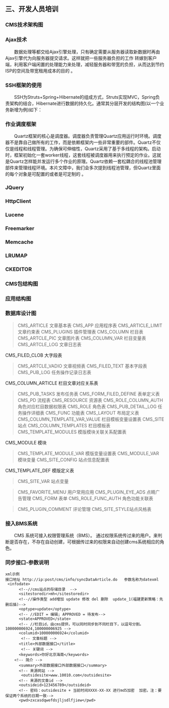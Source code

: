 ## 三、开发人员培训
### CMS技术架构图
### Ajax技术
&emsp;&emsp;数据处理等都交给Ajax引擎处理，只有确定需要从服务器读取新数据时再由Ajax引擎代为向服务器提交请求。这样就把一些服务器负担的工作 转嫁到客户端，利用客户端闲置的处理能力来处理，减轻服务器和带宽的负担，从而达到节约ISP的空间及带宽租用成本的目的。
### SSH框架的使用
&emsp;&emsp;SSH为Struts+Spring+Hibernate的组成方式，Struts实现MVC，Spring负责架构的结合，Hibernate进行数据的持久化。通常其分层开发的结构图(以一个业务新增为例)如下：
### 作业调度框架
&emsp;&emsp;Quartz框架的核心是调度器。调度器负责管理Quartz应用运行时环境。调度器不是靠自己做所有的工作，而是依赖框架内一些非常重要的部件。Quartz不仅仅是线程和线程管理。为确保可伸缩性，Quartz采用了基于多线程的架构。启动时，框架初始化一套worker线程，这套线程被调度器用来执行预定的作业。这就是Quartz怎样能并发运行多个作业的原理。Quartz依赖一套松耦合的线程池管理部件来管理线程环境。本片文障中，我们会多次提到线程池管理，但Quartz里面的每个对象是可配置的或者是可定制的。
### JQuery
### HttpClient
### Lucene
### Freemarker
### Memcache
### LRUMAP
### CKEDITOR
### CMS包结构图
### 应用结构图
### 数据库设计图

> 
> CMS_ARTICLE 文章基本表
> CMS_APP  应用程序表
> CMS_ARTICLE_LIMIT  文章约束表
> CMS_PLUGINS 插件管理表
> CMS_COLUMN  栏目表
> CMS_ARTCLE_PIC 文章图片表
> CMS_COLUMN_VAR 栏目变量表
> CMS_ARTCLE_LOG  文章日志表
> CMS_FILED_CLOB 大字段表
> CMS_ARTCLE_VADIO 文章视频表
> CMS_FILED_TEXT 基本字段表
> CMS_PUB_LOG 任务操作记录日志表
> CMS_COLUMN_ARTICLE 栏目文章对应关系表
> CMS_PUB_TASKS  发布任务表
> CMS_FORM_FILED_DEFINE 表单定义表
> CMS_PD         流程表
> CMS_RESOURCE   资源表
> CMS_ROLE_COLUMN_AUTH  角色对应栏目数据权限表
> CMS_ROLE       角色表
> CMS_PUB_DETAIL_LOG 任务操作详细表
> CMS_FUNC 功能表
> CMS_LAYOUT  布局定义表
> CMS_COLUMN_TEMPLATE_VAR_VALUE 栏目模板变量设置表
> CMS_SITE 站点CMS_COLUMN_TEMPLATES 栏目模板表
> CMS_TEMPLATE_MODULES 模版模块关联关系配置表
> CMS_MODULE 模块
> CMS_TEMPLATE_MODULE_VAR 模版变量设置表
> CMS_MODULE_VAR 模块变量
> CMS_SITE_CONFIG 站点信息配置表
> CMS_TEMPLATE_DEF 模版定义表
> CMS_SITE_VAR 站点变量
> CMS_FAVORITE_MENU 用户常用应用
> CMS_PLUGIN_EYE_ADS 点睛广告管理
> CMS_FORM 表单
> CMS_ROLE_FUNC_AUTH 角色功能关联表
> CMS_PLUGIN_COMMENT 评论管理
> CMS_SITE_STYLE站点风格表

### 接入BMS系统
&emsp;&emsp;CMS 系统可接入权限管理系统（BMS）。 通过权限系统传过来的用户。来判断是否存在，不存在自动创建，可根据传过来的权限来自动创建cms系统相应的角色。

### 同步接口-参数说明

```
xml示例        接口地址 http://ip:post/cms/info/syncDataArticle.do   参数名称为datexml <infodate>      <!--//cms站点的存储目录  -->      <sitestoredir>mh</sitestoredir>      <!--//操作类型 add增加 update 修改 del 删除  update_1(福建更新策略：先删后插)-->      <optype>update</optype>       <!-- //EDIT = 编辑; APPROVED = 待发布-->      <state>APPROVED</state>       <!-- //栏目id，由cms提供，可以同时同步到不同栏目下，以逗号分割。100000006924,100000006925 -->      <columid>100000006924</columid>       <!-- 文章标题 -->      <title>外部数据接口</title>       <!-- 关键词 -->      <keywords>你好北京海南</keywords>	<!-- 简介 -->      <summary>外部数据接口外部数据接口</summary>      <!-- 来源网站 -->       <outsidesite>www.10010.com</outsidesite>      <!-- 来源的文章id -->      <outsideid>123456789</outsideid>      <!-- 密码：outsidesite + 当前时间XXXX-XX-XX 进行md5加密  加密。注：要保证两个系统的日期一致-->      <pwd>zxcasdqwefdsjljsdlfjiew</pwd>
```






